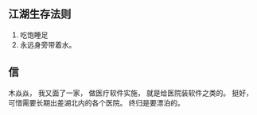 ## 江湖生存法则
1. 吃饱睡足
2. 永远身旁带着水。
## 信
木焱焱，
我又面了一家，
做医疗软件实施，
就是给医院装软件之类的。
挺好，
可惜需要长期出差湖北内的各个医院。
终归是要漂泊的。